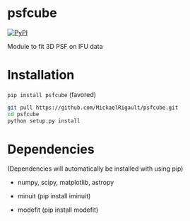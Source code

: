 # psfcube

[![PyPI](https://img.shields.io/pypi/v/astrobject.svg?style=flat-square)](https://pypi.python.org/pypi/astrobject)


Module to fit 3D PSF on IFU data


# Installation

`pip install psfcube` (favored)
```bash
git pull https://github.com/MickaelRigault/psfcube.git
cd psfcube
python setup.py install
```

# Dependencies

(Dependencies will automatically be installed with using pip)

- numpy, scipy, matplotlib, astropy

- minuit (pip install iminuit)
- modefit (pip install modefit)
